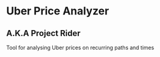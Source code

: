 # Uber Price Analyzer
## A.K.A Project Rider

Tool for analysing Uber prices on recurring paths and times
